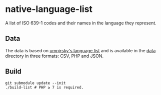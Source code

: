 # native-language-list
A list of ISO 639-1 codes and their names in the language they represent.

## Data
The data is based on [umpirsky's language list][1] and is available in the
[data](data/) directory in three formats: CSV, PHP and JSON.

[1]: https://github.com/umpirsky/language-list

## Build
```shell
git submodule update --init
./build-list # PHP ≥ 7 is required.
```

